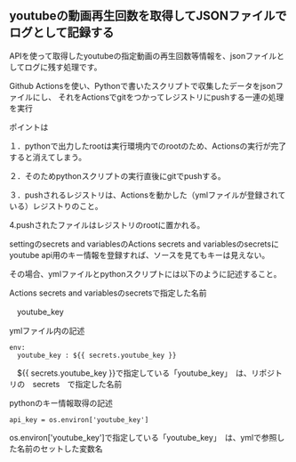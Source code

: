 ## youtubeの動画再生回数を取得してJSONファイルでログとして記録する

APIを使って取得したyoutubeの指定動画の再生回数等情報を、jsonファイルとしてログに残す処理です。

Github Actionsを使い、Pythonで書いたスクリプトで収集したデータをjsonファイルにし、
それをActionsでgitをつかってレジストリにpushする一連の処理を実行

ポイントは

１．pythonで出力したrootは実行環境内でのrootのため、Actionsの実行が完了すると消えてしまう。

２．そのためpythonスクリプトの実行直後にgitでpushする。

３．pushされるレジストリは、Actionsを動かした（ymlファイルが登録されている）レジストりのこと。

4.pushされたファイルはレジストリのrootに置かれる。


settingのsecrets and variablesのActions secrets and variablesのsecretsに
youtube api用のキー情報を登録すれば、ソースを見てもキーは見えない。

その場合、ymlファイルとpythonスクリプトには以下のように記述すること。

Actions secrets and variablesのsecretsで指定した名前

　youtube_key

ymlファイル内の記述
```
env:
  youtube_key : ${{ secrets.youtube_key }}
```
　${{ secrets.youtube_key }}で指定している「youtube_key」　は、リポジトリの　secrets　で指定した名前

pythonのキー情報取得の記述
```
api_key = os.environ['youtube_key']
```
os.environ['youtube_key']で指定している「youtube_key」　は、ymlで参照した名前のセットした変数名
